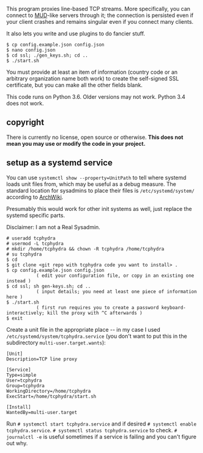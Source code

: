 This program proxies line-based TCP streams.  More specifically, you can connect to [MUD](https://en.wikipedia.org/wiki/MUD)-like servers through it; the connection is persisted even if your client crashes and remains singular even if you connect many clients.

It also lets you write and use plugins to do fancier stuff.

```
$ cp config.example.json config.json
$ nano config.json
$ cd ssl; ./gen_keys.sh; cd ..
$ ./start.sh
```

You must provide at least an item of information (country code or an arbitrary organization name both work) to create the self-signed SSL certificate, but you can make all the other fields blank.

This code runs on Python 3.6.  Older versions may not work.  Python 3.4 does not work.

## copyright

There is currently no license, open source or otherwise.  **This does not mean you may use or modify the code in your project.**

## setup as a systemd service

You can use `systemctl show --property=UnitPath` to tell where systemd loads unit files from, which may be useful as a debug measure. The standard location for sysadmins to place their files is `/etc/systemd/system/` according to [ArchWiki](https://wiki.archlinux.org/index.php/Systemd#Writing_unit_files).

Presumably this would work for other init systems as well, just replace the systemd specific parts.

Disclaimer: I am not a Real Sysadmin.

```
# useradd tcphydra
# usermod -L tcphydra
# mkdir /home/tcphydra && chown -R tcphydra /home/tcphydra
# su tcphydra
$ cd
$ git clone <git repo with tcphydra code you want to install> .
$ cp config.example.json config.json
           ( edit your configuration file, or copy in an existing one instead )
$ cd ssl; sh gen-keys.sh; cd ..
           ( input details; you need at least one piece of information here )
$ ./start.sh
           ( first run requires you to create a password keyboard-interactively; kill the proxy with ^C afterwards )
$ exit
```

Create a unit file in the appropriate place -- in my case I used `/etc/systemd/system/tcphydra.service` (you don't want to put this in the subdirectory `multi-user.target.wants`):

```
[Unit]
Description=TCP line proxy

[Service]
Type=simple
User=tcphydra
Group=tcphydra
WorkingDirectory=/home/tcphydra
ExecStart=/home/tcphydra/start.sh

[Install]
WantedBy=multi-user.target
```

Run `# systemctl start tcphydra.service` and if desired `# systemctl enable tcphydra.service`. `# systemctl status tcphydra.service` to check. `# journalctl -e` is useful sometimes if a service is failing and you can't figure out why.
